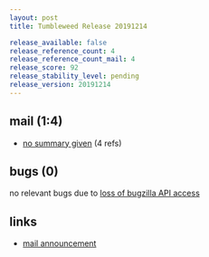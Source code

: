 ```yaml
---
layout: post
title: Tumbleweed Release 20191214

release_available: false
release_reference_count: 4
release_reference_count_mail: 4
release_score: 92
release_stability_level: pending
release_version: 20191214
---
```


## mail (1:4)

- [no summary given](https://lists.opensuse.org/opensuse-factory/2019-12/msg00092.html) (4 refs)

## bugs (0)

<!--more-->

no relevant bugs due to [loss of bugzilla API access](https://bugzilla.opensuse.org/show_bug.cgi?id=1157722)



## links

- [mail announcement](https://lists.opensuse.org/opensuse-factory/2019-12/msg00090.html)
